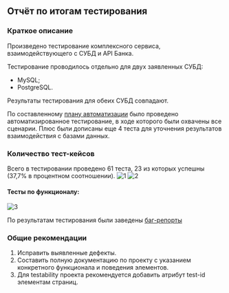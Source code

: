 ## Отчёт по итогам тестирования ##

### Краткое описание ###

Произведено тестирование комплексного сервиса, взаимодействующего с СУБД и API Банка.

Тестирование проводилось отдельно для двух заявленных СУБД:

- MySQL;
- PostgreSQL.

Результаты тестирования для обеих СУБД совпадают.

По составленному [плану автоматизации](https://github.com/VitaliyMenshikov/QA_Diploma/blob/main/docs/Plan.md) было проведено автоматизированное тестирование, в ходе которого были охвачены все сценарии. Плюс были дописаны еще 4 теста для уточнения результатов взаимодействия с базами данных.


### Количество тест-кейсов ###

Всего в тестировании проведено 61 теста, 23 из которых успешны (37,7% в процентном соотношении).
![1](https://github.com/VitaliyMenshikov/QA_Diploma/assets/118969325/919c9d05-4b7d-48f2-902b-1599dde0edba)
![2](https://github.com/VitaliyMenshikov/QA_Diploma/assets/118969325/14427de8-1a23-4e4a-933e-be8ee93f73d5)



#### Тесты по функционалу: ####
![3](https://github.com/VitaliyMenshikov/QA_Diploma/assets/118969325/fa854701-c0ca-49dd-9f10-4ed50f21b450)



По результатам тестирования были заведены [баг-репорты](https://github.com/VitaliyMenshikov/QA_Diploma/issues)

### Общие рекомендации ###

1. Исправить выявленные дефекты.
2. Составить полную документацию по проекту с указанием конкретного функционала и поведения элементов.
3. Для testability проекта рекомендуется добавить атрибут test-id элементам страниц.












